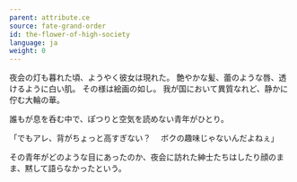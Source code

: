 ```yaml
---
parent: attribute.ce
source: fate-grand-order
id: the-flower-of-high-society
language: ja
weight: 0
---
```


夜会の灯も暮れた頃、ようやく彼女は現れた。
艶やかな髪、蕾のような唇、透けるように白い肌。
その様は絵画の如し。
我が国において異質なれど、静かに佇む大輪の華。

誰もが息を呑む中で、ぽつりと空気を読めない青年がひとり。

「でもアレ、背がちょっと高すぎない？
　ボクの趣味じゃないんだよねぇ」

その青年がどのような目にあったのか、夜会に訪れた紳士たちはしたり顔のまま、黙して語らなかったという。
